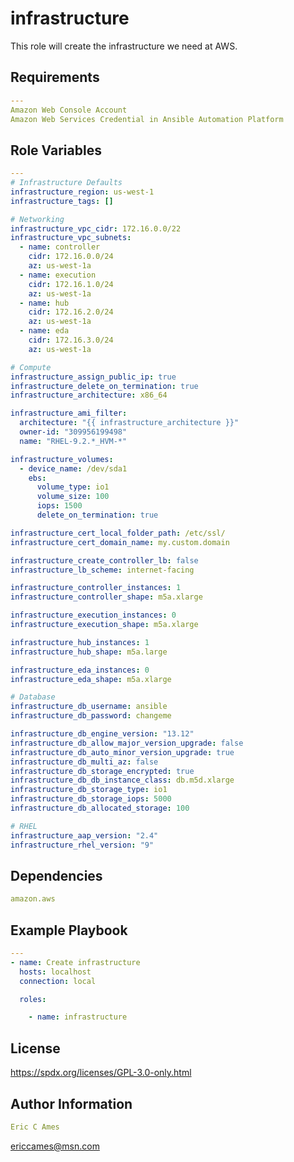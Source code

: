 infrastructure
=========

This role will create the infrastructure we need at AWS.

Requirements
------------
```yaml
---
Amazon Web Console Account
Amazon Web Services Credential in Ansible Automation Platform
```
Role Variables
--------------
```yaml
---
# Infrastructure Defaults
infrastructure_region: us-west-1
infrastructure_tags: []

# Networking
infrastructure_vpc_cidr: 172.16.0.0/22
infrastructure_vpc_subnets:
  - name: controller
    cidr: 172.16.0.0/24
    az: us-west-1a
  - name: execution
    cidr: 172.16.1.0/24
    az: us-west-1a
  - name: hub
    cidr: 172.16.2.0/24
    az: us-west-1a
  - name: eda
    cidr: 172.16.3.0/24
    az: us-west-1a

# Compute
infrastructure_assign_public_ip: true
infrastructure_delete_on_termination: true
infrastructure_architecture: x86_64

infrastructure_ami_filter:
  architecture: "{{ infrastructure_architecture }}"
  owner-id: "309956199498"
  name: "RHEL-9.2.*_HVM-*"

infrastructure_volumes:
  - device_name: /dev/sda1
    ebs:
      volume_type: io1
      volume_size: 100
      iops: 1500
      delete_on_termination: true

infrastructure_cert_local_folder_path: /etc/ssl/
infrastructure_cert_domain_name: my.custom.domain

infrastructure_create_controller_lb: false
infrastructure_lb_scheme: internet-facing

infrastructure_controller_instances: 1
infrastructure_controller_shape: m5a.xlarge

infrastructure_execution_instances: 0
infrastructure_execution_shape: m5a.xlarge

infrastructure_hub_instances: 1
infrastructure_hub_shape: m5a.large

infrastructure_eda_instances: 0
infrastructure_eda_shape: m5a.xlarge

# Database
infrastructure_db_username: ansible
infrastructure_db_password: changeme

infrastructure_db_engine_version: "13.12"
infrastructure_db_allow_major_version_upgrade: false
infrastructure_db_auto_minor_version_upgrade: true
infrastructure_db_multi_az: false
infrastructure_db_storage_encrypted: true
infrastructure_db_db_instance_class: db.m5d.xlarge
infrastructure_db_storage_type: io1
infrastructure_db_storage_iops: 5000
infrastructure_db_allocated_storage: 100

# RHEL
infrastructure_aap_version: "2.4"
infrastructure_rhel_version: "9"
```
Dependencies
------------
```yaml
amazon.aws
```
Example Playbook
----------------
```yaml
---
- name: Create infrastructure
  hosts: localhost
  connection: local

  roles:

    - name: infrastructure
```
License
-------

https://spdx.org/licenses/GPL-3.0-only.html

Author Information
------------------
```yaml
Eric C Ames
```
ericcames@msn.com